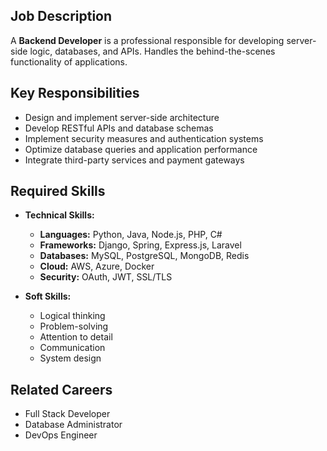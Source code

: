 ## Job Description
A **Backend Developer** is a professional responsible for developing server-side logic, databases, and APIs. Handles the behind-the-scenes functionality of applications.

## Key Responsibilities
- Design and implement server-side architecture
- Develop RESTful APIs and database schemas
- Implement security measures and authentication systems
- Optimize database queries and application performance
- Integrate third-party services and payment gateways

## Required Skills
- **Technical Skills:**
  - **Languages:** Python, Java, Node.js, PHP, C#
  - **Frameworks:** Django, Spring, Express.js, Laravel
  - **Databases:** MySQL, PostgreSQL, MongoDB, Redis
  - **Cloud:** AWS, Azure, Docker
  - **Security:** OAuth, JWT, SSL/TLS

- **Soft Skills:**
  - Logical thinking
  - Problem-solving
  - Attention to detail
  - Communication
  - System design

## Related Careers
- Full Stack Developer
- Database Administrator
- DevOps Engineer